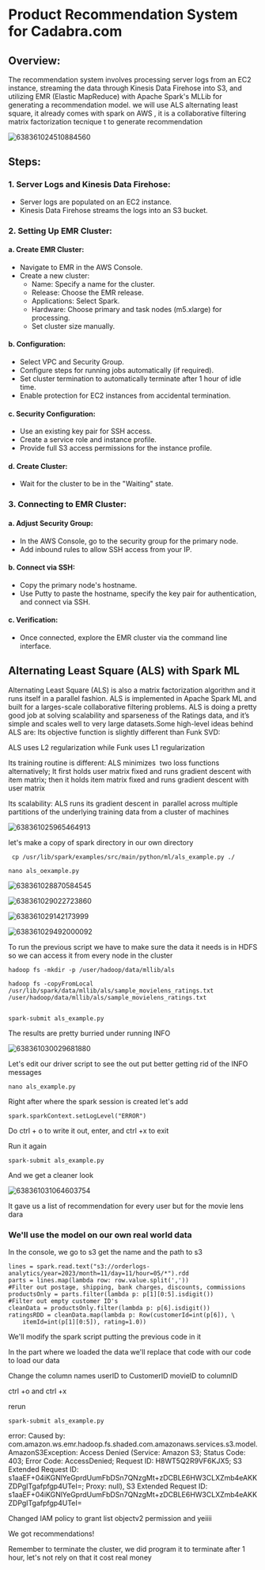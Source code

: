 

# Product Recommendation System for Cadabra.com

## Overview:

The recommendation system involves processing server logs from an EC2 instance, streaming the data through Kinesis Data Firehose into S3, and utilizing EMR (Elastic MapReduce)
with Apache Spark's MLLib for generating a recommendation model. we will use ALS alternating least square, it already comes with spark on AWS , it is a collaborative filtering matrix factorization tecnique t
to generate recommendation


![638361024510884560](https://github.com/yvens94/AWSEcommerceAnalyticsInfrastructure/assets/68969793/5ffcf986-c201-4071-9ddb-aa4f45364508)

## Steps:

### 1. Server Logs and Kinesis Data Firehose:
- Server logs are populated on an EC2 instance.
- Kinesis Data Firehose streams the logs into an S3 bucket.

### 2. Setting Up EMR Cluster:

#### a. Create EMR Cluster:
- Navigate to EMR in the AWS Console.
- Create a new cluster:
  - Name: Specify a name for the cluster.
  - Release: Choose the EMR release.
  - Applications: Select Spark.
  - Hardware: Choose primary and task nodes (m5.xlarge) for processing.
  - Set cluster size manually.

#### b. Configuration:
- Select VPC and Security Group.
- Configure steps for running jobs automatically (if required).
- Set cluster termination to automatically terminate after 1 hour of idle time.
- Enable protection for EC2 instances from accidental termination.

#### c. Security Configuration:
- Use an existing key pair for SSH access.
- Create a service role and instance profile.
- Provide full S3 access permissions for the instance profile.

#### d. Create Cluster:
- Wait for the cluster to be in the "Waiting" state.

### 3. Connecting to EMR Cluster:

#### a. Adjust Security Group:
- In the AWS Console, go to the security group for the primary node.
- Add inbound rules to allow SSH access from your IP.

#### b. Connect via SSH:
- Copy the primary node's hostname.
- Use Putty to paste the hostname, specify the key pair for authentication, and connect via SSH.

#### c. Verification:
- Once connected, explore the EMR cluster via the command line interface.



## Alternating Least Square (ALS) with Spark ML
Alternating Least Square (ALS) is also a matrix factorization algorithm and it runs itself in a parallel fashion. ALS is implemented 
in Apache Spark ML and built for a larges-scale collaborative filtering problems.
ALS is doing a pretty good job at solving scalability and sparseness of the Ratings data, 
and it’s simple and scales well to very large datasets.Some high-level ideas behind ALS are:
Its objective function is slightly different than Funk SVD: 

ALS uses L2 regularization while Funk uses L1 regularization

Its training routine is different: ALS minimizes 
two loss functions alternatively; It first holds user matrix fixed and runs gradient descent with item matrix;
then it holds item matrix fixed and runs gradient descent with user matrix

Its scalability: ALS runs its gradient descent in 
parallel across multiple partitions of the underlying training data from a cluster of machines




![638361025965464913](https://github.com/yvens94/AWSEcommerceAnalyticsInfrastructure/assets/68969793/a01a6dd3-9184-4fa3-a59f-5ac14b2e6b98)




let's make a copy of spark directory in our own directory

     cp /usr/lib/spark/examples/src/main/python/ml/als_example.py ./

    nano als_oexample.py

![638361028870584545](https://github.com/yvens94/AWSEcommerceAnalyticsInfrastructure/assets/68969793/f74e9b31-6b42-4848-9f6a-90e48ab555d6)


![638361029022723860](https://github.com/yvens94/AWSEcommerceAnalyticsInfrastructure/assets/68969793/3cabc3e3-a0f2-44d4-9313-c85febbc47de)


![638361029142173999](https://github.com/yvens94/AWSEcommerceAnalyticsInfrastructure/assets/68969793/73f40a29-1049-4dd0-9598-03a21b8af4db)

![638361029492000092](https://github.com/yvens94/AWSEcommerceAnalyticsInfrastructure/assets/68969793/9555e00f-4407-445d-bf96-cf14f9bcb746)


To run the previous script we have to make sure the data it needs is in HDFS so we can access it from every node in the cluster

    hadoop fs -mkdir -p /user/hadoop/data/mllib/als

    hadoop fs -copyFromLocal /usr/lib/spark/data/mllib/als/sample_movielens_ratings.txt /user/hadoop/data/mllib/als/sample_movielens_ratings.txt


    spark-submit als_example.py
    
The results are pretty burried under running INFO


![638361030029681880](https://github.com/yvens94/AWSEcommerceAnalyticsInfrastructure/assets/68969793/f5d3957c-b965-4209-998e-1eb365fd4aad)

Let's edit our driver script to see the out put better getting rid of the INFO messages

    nano als_example.py


Right after where the spark session is created let's add

    spark.sparkContext.setLogLevel("ERROR")


Do ctrl + o to write it out, enter, and ctrl +x to exit


Run it again

    spark-submit als_example.py

And we get a cleaner look

![638361031064603754](https://github.com/yvens94/AWSEcommerceAnalyticsInfrastructure/assets/68969793/638680f9-e4bb-4956-9b63-00e6a21fee46)



It gave us a list of recommendation for every user but for the 
movie lens dara



### We'll use the model on our own real world data 


In the console, we go to s3 get the name and the path to s3

    lines = spark.read.text("s3://orderlogs-analytics/year=2023/month=11/day=11/hour=05/*").rdd
    parts = lines.map(lambda row: row.value.split(','))
    #Filter out postage, shipping, bank charges, discounts, commissions
    productsOnly = parts.filter(lambda p: p[1][0:5].isdigit())
    #Filter out empty customer ID's
    cleanData = productsOnly.filter(lambda p: p[6].isdigit())
    ratingsRDD = cleanData.map(lambda p: Row(customerId=int(p[6]), \
        itemId=int(p[1][0:5]), rating=1.0))

We'll modify the spark script putting the previous code in it

In the part where we loaded the data we'll replace that code with our code to load our data


Change the column names userID to CustomerID
movieID to columnID

ctrl +o  and ctrl +x

rerun   

    spark-submit als_example.py

error: 
Caused by: com.amazon.ws.emr.hadoop.fs.shaded.com.amazonaws.services.s3.model.AmazonS3Exception: Access Denied (Service: Amazon S3; Status Code: 403; Error Code: AccessDenied; Request ID: H8WT5Q2R9VF6KJX5; S3 Extended Request ID: s1aaEF+04iKGNlYeGprdUumFbDSn7QNzgMt+zDCBLE6HW3CLXZmb4eAKKZDPgITgafpfgp4UTeI=; Proxy: null), S3 Extended Request ID: s1aaEF+04iKGNlYeGprdUumFbDSn7QNzgMt+zDCBLE6HW3CLXZmb4eAKKZDPgITgafpfgp4UTeI=


Changed IAM policy to grant list objectv2 permission and 
yeiiii

We got recommendations!

Remember to terminate the cluster, we did program it to terminate after 1 hour, let's not rely on that
it cost real money











